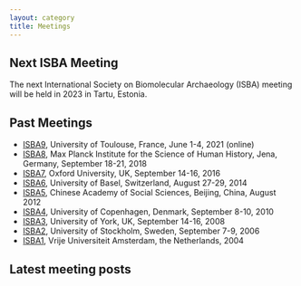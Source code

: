 ```yaml
---
layout: category
title: Meetings
---
```


## Next ISBA Meeting

The next International Society on Biomolecular Archaeology (ISBA) meeting will be held in 2023 in Tartu, Estonia.

## Past Meetings

- [ISBA9](https://isba9.sciencesconf.org/), University of Toulouse, France, June 1-4, 2021 (online)
- [ISBA8](https://www.shh.mpg.de/1068358/8th-international-symposium-on-biomolecular-archaeology-isba-2018), Max Planck Institute for the Science of Human History, Jena, Germany, September 18-21, 2018
- [ISBA7](https://www.ucl.ac.uk/human-evolution/events/2016/sep/7th-international-symposium-biomolecular-archaeology), Oxford University, UK, September 14-16, 2016
- [ISBA6](https://forschdb2.unibas.ch/inf2/rm_projects/object_view.php?r=3707060&type=5), University of Basel, Switzerland, August 27-29, 2014
- [ISBA5](http://www.kaogu.cn/en/International_exchange/Academic_activities___/2013/1025/30986.html), Chinese Academy of Social Sciences, Beijing, China, August 2012
- [ISBA4](https://pure.au.dk/ws/files/34337330/ISBA4_FINAL.pdf), University of Copenhagen, Denmark, September 8-10, 2010
- [ISBA3](https://www.york.ac.uk/archaeology/ISBA3/), University of York, UK, September 14-16, 2008
- [ISBA2](https://www.archaeology.su.se/polopoly_fs/1.35651.1320940162!/ISBA2_abstracts.pdf), University of Stockholm, Sweden, September 7-9, 2006
- [ISBA1](https://www.geo.vu.nl/bioarchaeo/), Vrije Universiteit Amsterdam, the Netherlands, 2004

## Latest meeting posts
